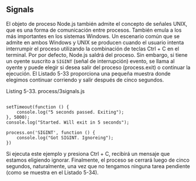 ## Signals

El objeto de proceso Node.js también admite el concepto de señales UNIX,
que es una forma de comunicación entre procesos.
También emula a los más importantes en los sistemas Windows.
Un escenario común que se admite en ambos
Windows y UNIX se producen cuando el usuario intenta interrumpir
el proceso utilizando la combinación de teclas Ctrl + C en el terminal. Por
por defecto, Node.js saldrá del proceso. Sin embargo, si
tiene un oyente suscrito a `SIGINT` (señal de interrupción)
evento, se llama al oyente y puede elegir si desea salir
del proceso (process.exit) o ​​continuar la ejecución.
El Listado 5-33 proporciona una pequeña muestra donde
elegimos continuar corriendo y salir después de cinco segundos.

Listing 5-33. process/3signals.js
```

setTimeout(function () {
    console.log("5 seconds passed. Exiting");
}, 5000);
console.log("Started. Will exit in 5 seconds");

process.on('SIGINT', function () {
    console.log("Got SIGINT. Ignoreing");
})
```

Si ejecuta este ejemplo y presiona Ctrl + C,
recibirá un mensaje que estamos eligiendo ignorar. Finalmente,
el proceso se cerrará luego de cinco segundos,
naturalmente, una vez que no tengamos ninguna
tarea pendiente (como se muestra en el Listado 5-34).
